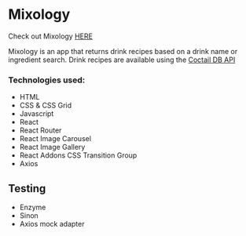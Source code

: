 # Mixology

Check out Mixology [HERE](https://mixology-drink-recipes.netlify.com/)

Mixology is an app that returns drink recipes based on a drink name or ingredient search.
Drink recipes are available using the [Coctail DB API](https://www.thecocktaildb.com/)

### Technologies used:
- HTML
- CSS & CSS Grid
- Javascript
- React
- React Router
- React Image Carousel
- React Image Gallery
- React Addons CSS Transition Group
- Axios

## Testing
- Enzyme
- Sinon
- Axios mock adapter
